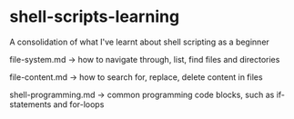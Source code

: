 # shell-scripts-learning
A consolidation of what I've learnt about shell scripting as a beginner

file-system.md -> how to navigate through, list, find files and directories

file-content.md -> how to search for, replace, delete content in files

shell-programming.md -> common programming code blocks, such as if-statements and for-loops
